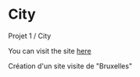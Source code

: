 # City
Projet 1 / City

You can visit the site [here](https://xdewez.github.io/City/visit.html)

Création d'un site visite de "Bruxelles"



